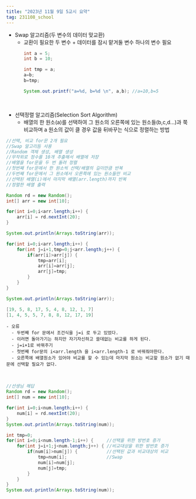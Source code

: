 ```yaml
---
title: "2023년 11월 9일 5교시 요약"
tag: 231108_school
---
```


- Swap 알고리즘(두 변수의 데이터 맞교환)
  - 교환이 필요한 두 변수 + 데이터를 잠시 맡겨둘 변수 하나의 변수 필요
    ```java
    int a = 5;
    int b = 10;

    int tmp = a;
    a=b;
    b=tmp;

    System.out.printf("a=%d, b=%d \n", a,b); //a=10,b=5
    ```

<br>

- 선택정렬 알고리즘(Selection Sort Algorithm)
    - 배열의 한 원소(a)를 선택하여 그 원소의 오른쪽에 있는 원소들(b,c,d...)과 쭉 비교하며 a 원소의 값이 클 경우 값을 뒤바꾸는 식으로 정렬하는 방법  

```java
//선택, 비교 for문 2개 필요
//Swap 알고리듬 사용
//Random 객체 생성, 배열 생성
//무작위로 정수를 10개 추출해서 배열에 저장
//배열을 for문을 두 번 돌려 정렬
//첫번째 for문에서 한 원소씩 선택/배열의 길이만큼 반복
//두번째 for문에서 그 원소에서 오른쪽에 있는 원소들만 비교
//선택된 배열(i)에서 마지막 배열(arr.length)까지 반복
//정렬한 배열 출력

Random rd = new Random();
int[] arr = new int[10];

for(int i=0;i<arr.length;i++) {
    arr[i] = rd.nextInt(20);
}

System.out.println(Arrays.toString(arr));

for(int i=0;i<arr.length;i++) {
    for(int j=i+1,tmp=0;j<arr.length;j++) {
        if(arr[i]>arr[j]) {
            tmp=arr[i];
            arr[i]=arr[j];
            arr[j]=tmp;
        }
    }
}

System.out.println(Arrays.toString(arr));
```

```java
[19, 5, 8, 17, 5, 4, 8, 12, 1, 7]
[1, 4, 5, 5, 7, 8, 8, 12, 17, 19]
```    
    - 오류
      - 두번째 for 문에서 조건식을 j=i 로 두고 있었다.
      - 이러면 돌아가기는 하지만 자기자신하고 쓸데없는 비교를 하게 된다.
      - j=i+1로 바꿔주기
      - 첫번째 for문의 i<arr.length 을 i<arr.length-1 로 바꿔줘야한다.
      - 오른쪽에 배열원소가 있어야 비교를 할 수 있는데 마지막 원소는 비교할 원소가 없기 때문에 선택할 필요가 없다.

<br>

```java
//선생님 해답
Random rd = new Random();
int[] num = new int[10];

for(int i=0;i<num.length;i++) {
    num[i] = rd.nextInt(20);
}
System.out.println(Arrays.toString(num));

int tmp=0;
for(int i=0;i<num.length-1;i++) {     //선택을 위한 방번호 증가
    for(int j=i+1;j<num.length;j++) { //비교대상을 위한 방번호 증가
        if(num[i]>num[j]) {			  //선택된 값과 비교대상의 비교
            tmp=num[i];				  //Swap
            num[i]=num[j];
            num[j]=tmp;
        }
    }
}
System.out.println(Arrays.toString(num));
```
